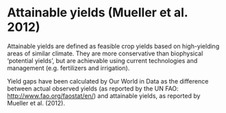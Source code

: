 # Attainable yields (Mueller et al. 2012)

Attainable yields are defined as feasible crop yields based on high-yielding areas of similar climate. They are more conservative than biophysical ‘potential yields’, but are achievable using current technologies and management (e.g. fertilizers and irrigation).

Yield gaps have been calculated by Our World in Data as the difference between actual observed yields (as reported by the UN FAO: http://www.fao.org/faostat/en/) and attainable yields, as reported by Mueller et al. (2012).